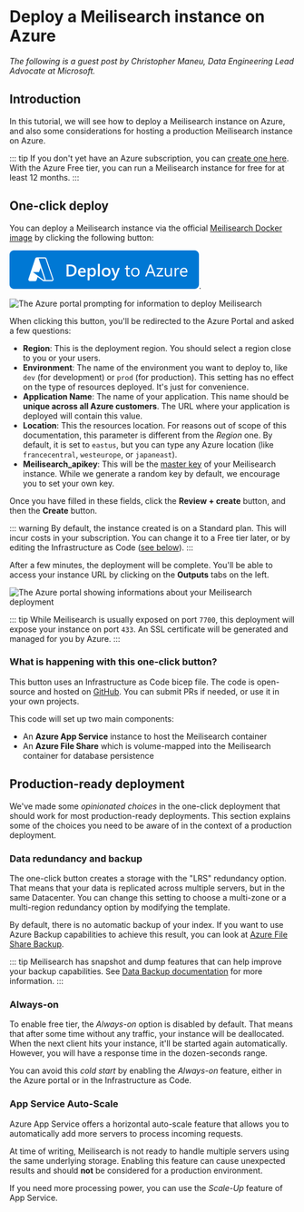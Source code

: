 # Deploy a Meilisearch instance on Azure

_The following is a guest post by Christopher Maneu, Data Engineering Lead Advocate at Microsoft._

## Introduction

In this tutorial, we will see how to deploy a Meilisearch instance on Azure, and also some considerations for hosting a production Meilisearch instance on Azure.

::: tip
If you don't yet have an Azure subscription, you can [create one here](https://azure.microsoft.com/free/). With the Azure Free tier, you can run a Meilisearch instance for free for at least 12 months.
:::

## One-click deploy

You can deploy a Meilisearch instance via the official [Meilisearch Docker image](https://hub.docker.com/r/getmeili/meilisearch) by clicking the following button:

[![Deploy To Azure](https://raw.githubusercontent.com/Azure/azure-quickstart-templates/master/1-CONTRIBUTION-GUIDE/images/deploytoazure.svg?sanitize=true)](https://portal.azure.com/#create/Microsoft.Template/uri/https%3A%2F%2Fraw.githubusercontent.com%2Fcmaneu%2Fmeilisearch-on-azure%2Fmain%2Fmain.json).

![The Azure portal prompting for information to deploy Meilisearch](/azure/01.azure-deploy-button.png)

When clicking this button, you'll be redirected to the Azure Portal and asked a few questions:

- **Region**: This is the deployment region. You should select a region close to you or your users.
- **Environment**: The name of the environment you want to deploy to, like `dev` (for development) or `prod` (for production). This setting has no effect on the type of resources deployed. It's just for convenience.
- **Application Name**: The name of your application. This name should be **unique across all Azure customers**. The URL where your application is deployed will contain this value.
- **Location**: This the resources location. For reasons out of scope of this documentation, this parameter is different from the _Region_ one. By default, it is set to `eastus`, but you can type any Azure location (like `francecentral`, `westeurope`, or `japaneast`).
- **Meilisearch_apikey**: This will be the [master key](/learn/security/master_api_keys.md) of your Meilisearch instance. While we generate a random key by default, we encourage you to set your own key.

Once you have filled in these fields, click the **Review + create** button, and then the **Create** button.

::: warning
By default, the instance created is on a Standard plan. This will incur costs in your subscription. You can change it to a Free tier later, or by editing the Infrastructure as Code ([see below](#what-is-happening-with-this-one-click-button)).
:::

After a few minutes, the deployment will be complete. You'll be able to access your instance URL by clicking on the **Outputs** tabs on the left.

![The Azure portal showing informations about your Meilisearch deployment](/azure/02.azure-output.png)

::: tip
While Meilisearch is usually exposed on port `7700`, this deployment will expose your instance on port `433`. An SSL certificate will be generated and managed for you by Azure.
:::

### What is happening with this one-click button?

This button uses an Infrastructure as Code bicep file. The code is open-source and hosted on [GitHub](https://github.com/cmaneu/meilisearch-on-azure). You can submit PRs if needed, or use it in your own projects.

This code will set up two main components:

- An **Azure App Service** instance to host the Meilisearch container
- An **Azure File Share** which is volume-mapped into the Meilisearch container for database persistence

## Production-ready deployment

We've made some _opinionated choices_ in the one-click deployment that should work for most production-ready deployments. This section explains some of the choices you need to be aware of in the context of a production deployment.

### Data redundancy and backup

The one-click button creates a storage with the "LRS" redundancy option. That means that your data is replicated across multiple servers, but in the same Datacenter. You can change this setting to choose a multi-zone or a multi-region redundancy option by modifying the template.

By default, there is no automatic backup of your index. If you want to use Azure Backup capabilities to achieve this result, you can look at [Azure File Share Backup](https://docs.microsoft.com/azure/backup/azure-file-share-backup-overview).

::: tip
Meilisearch has snapshot and dump features that can help improve your backup capabilities. See [Data Backup documentation](/learn/advanced/snapshots_vs_dumps.md) for more information.
:::

### Always-on

To enable free tier, the _Always-on_ option is disabled by default. That means that after some time without any traffic, your instance will be deallocated. When the next client hits your instance, it'll be started again automatically. However, you will have a response time in the dozen-seconds range.

You can avoid this _cold start_ by enabling the _Always-on_ feature, either in the Azure portal or in the Infrastructure as Code.

### App Service Auto-Scale

 Azure App Service offers a horizontal auto-scale feature that allows you to automatically add more servers to process incoming requests.

 At time of writing, Meilisearch is not ready to handle multiple servers using the same underlying storage. Enabling this feature can cause unexpected results and should **not** be considered for a production environment.

 If you need more processing power, you can use the _Scale-Up_ feature of App Service.
